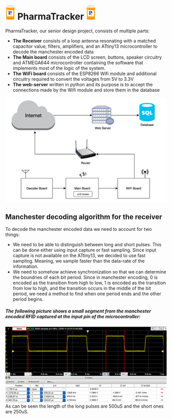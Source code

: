 <h1> <img src="./image/logo.jpg" width="31" height="46" /> PharmaTracker <img src="./image/logo.jpg" width="31" height="46" /> </h1>

PharmaTracker, our senior design project, consists of multiple parts:  
* __The Receiver__ consists of a loop antenna resonating with a matched capacitor value, filters, amplifiers, and an ATtiny13 microcontroller to decode the manchester encoded data
* __The Main board__ consists of the LCD screen, buttons, speaker circuitry and ATMEGA644 microcontroller containing the software that implements most of the logic of the system.
* __The WiFi board__ consists of the ESP8266 Wifi module and additional circuitry required to convert the voltages from 5V to 3.3V
* __The web-server__ written in python and its purpose is to accept the connections made by the Wifi module and store them in the database

![overview](./image/information_flow_overview.png)

## Manchester decoding algorithm for the receiver
To decode the manchester encoded data we need to account for two things:  
*  We need to be able to distinguish between long and short pulses. This can be done either using input capture or fast sampling. Since input capture is not available on the ATtiny13, we decided to use fast sampling. Meaning, we sample faster than the data-rate of the information.
*  We need to somehow achieve synchronization so that we can determine the boundries of each bit period. Since in manchester encoding, 0 is encoded as the transition from high to low, 1 is encoded as the transition from low to high, and the transition occurs in the middle of the bit period, we need a method to find when one period ends and the other period begins.  

##### The following picture shows a small segment from the manchester encoded RFID captured at the input pin of the microcontroller:
![waveform1](https://github.com/Babtsov/Senior-Design/blob/master/image/RFID_manchester_encoded.png)
As can be seen the length of the long pulses are 500uS and the short ones are 250uS.
